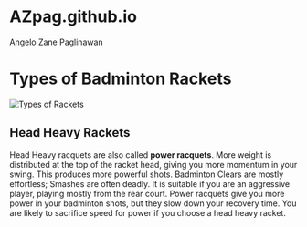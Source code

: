 # AZpag.github.io
Angelo Zane Paglinawan
# Types of Badminton Rackets
 ![Types of Rackets](https://cdn.shopify.com/s/files/1/0020/9407/1890/files/4_480x480.jpg?v=1559302482)
## Head Heavy Rackets
Head Heavy racquets are also called **power racquets**. More weight is distributed at the top of the racket head, giving you more momentum in your swing. This produces more powerful shots. Badminton Clears are mostly effortless; Smashes are often deadly. It is suitable if you are an aggressive player, playing mostly from the rear court.
Power racquets give you more power in your badminton shots, but they slow down your recovery time. You are likely to sacrifice speed for power if you choose a head heavy racket.
